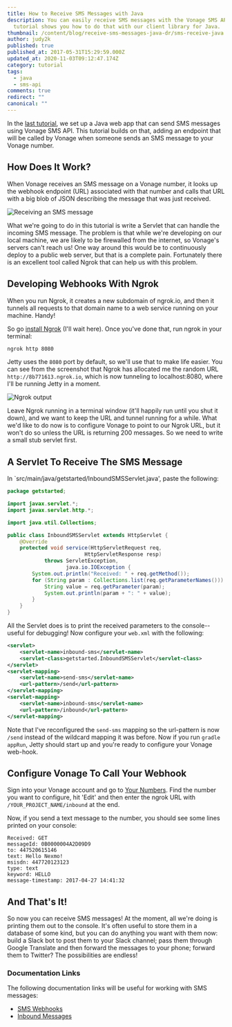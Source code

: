 ```yaml
---
title: How to Receive SMS Messages with Java
description: You can easily receive SMS messages with the Vonage SMS API. This
  tutorial shows you how to do that with our client library for Java.
thumbnail: /content/blog/receive-sms-messages-java-dr/sms-receive-java.png
author: judy2k
published: true
published_at: 2017-05-31T15:29:59.000Z
updated_at: 2020-11-03T09:12:47.174Z
category: tutorial
tags:
  - java
  - sms-api
comments: true
redirect: ""
canonical: ""
---
```

In the [last tutorial](https://www.nexmo.com/blog/2017/05/03/send-sms-messages-with-java-dr/), we set up a Java web app that can send SMS messages using Vonage SMS API. This tutorial builds on that, adding an endpoint that will be called by Vonage when someone sends an SMS message to your Vonage number.

## How Does It Work?

When Vonage receives an SMS message on a Vonage number, it looks up the webhook endpoint (URL) associated with that number and calls that URL with a big blob of JSON describing the message that was just received.

![Receiving an SMS message](/content/blog/how-to-receive-sms-messages-with-java/diagram-receive.png "Receiving an SMS message diagram")

What we're going to do in this tutorial is write a Servlet that can handle the incoming SMS message. The problem is that while we're developing on our local machine, we are likely to be firewalled from the internet, so Vonage's servers can't reach us! One way around this would be to continuously deploy to a public web server, but that is a complete pain. Fortunately there is an excellent tool called Ngrok that can help us with this problem.

## Developing Webhooks With Ngrok

When you run Ngrok, it creates a new subdomain of ngrok.io, and then it tunnels all requests to that domain name to a web service running on your machine. Handy!

So go [install Ngrok](https://ngrok.com/) (I'll wait here). Once you've done that, run ngrok in your terminal:

```bash
ngrok http 8080
```

Jetty uses the `8080` port by default, so we'll use that to make life easier. You can see from the screenshot that Ngrok has allocated me the random URL `http://8b771613.ngrok.io`, which is now tunneling to localhost:8080, where I'll be running Jetty in a moment.

![Ngrok output](/content/blog/receive-sms-messages-java-dr/ngrok-output.png "Ngrok output")

Leave Ngrok running in a terminal window (it'll happily run until you shut it down), and we want to keep the URL and tunnel running for a while. What we'd like to do now is to configure Vonage to point to our Ngrok URL, but it won't do so unless the URL is returning 200 messages. So we need to write a small stub servlet first.

## A Servlet To Receive The SMS Message

In `src/main/java/getstarted/InboundSMSServlet.java', paste the following:

```java
package getstarted;

import javax.servlet.*;
import javax.servlet.http.*;

import java.util.Collections;

public class InboundSMSServlet extends HttpServlet {
    @Override
    protected void service(HttpServletRequest req,
                         HttpServletResponse resp)
            throws ServletException,
                   java.io.IOException {
        System.out.println("Received: " + req.getMethod());
        for (String param : Collections.list(req.getParameterNames())) {
            String value = req.getParameter(param);
            System.out.println(param + ": " + value);
        }
    }
}
```

All the Servlet does is to print the received parameters to the console--useful for debugging! Now configure your `web.xml` with the following:

```xml
<servlet>
    <servlet-name>inbound-sms</servlet-name>
    <servlet-class>getstarted.InboundSMSServlet</servlet-class>
</servlet>
<servlet-mapping>
    <servlet-name>send-sms</servlet-name>
    <url-pattern>/send</url-pattern>
</servlet-mapping>
<servlet-mapping>
    <servlet-name>inbound-sms</servlet-name>
    <url-pattern>/inbound</url-pattern>
</servlet-mapping>
```

Note that I've reconfigured the `send-sms` mapping so the url-pattern is now `/send` instead of the wildcard mapping it was before. Now if you run `gradle appRun`, Jetty should start up and you're ready to configure your Vonage web-hook.

## Configure Vonage To Call Your Webhook

Sign into your Vonage account and go to [Your Numbers](https://dashboard.nexmo.com/your-numbers). Find the number you want to configure, hit 'Edit' and then enter the ngrok URL with `/YOUR_PROJECT_NAME/inbound` at the end.

Now, if you send a text message to the number, you should see some lines printed on your console:

```
Received: GET
messageId: 0B0000004A2D09D9
to: 447520615146
text: Hello Nexmo!
msisdn: 447720123123
type: text
keyword: HELLO
message-timestamp: 2017-04-27 14:41:32
```

## And That's It!

So now you can receive SMS messages! At the moment, all we're doing is printing them out to the console. It's often useful to store them in a database of some kind, but you can do anything you want with them now: build a Slack bot to post them to your Slack channel; pass them through Google Translate and then forward the messages to your phone; forward them to Twitter? The possibilities are endless!

### Documentation Links

The following documentation links will be useful for working with SMS messages:

* [SMS Webhooks](https://docs.nexmo.com/messaging/setup-callbacks)
* [Inbound Messages](https://docs.nexmo.com/messaging/sms-api/api-reference#inbound)